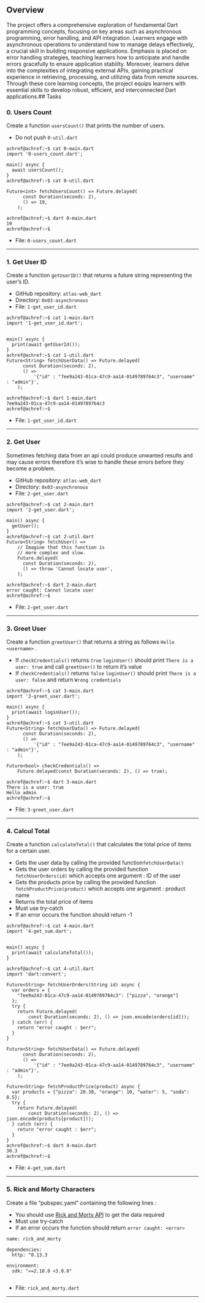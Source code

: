 ## Overview
The project offers a comprehensive exploration of fundamental Dart programming concepts, focusing on key areas such as asynchronous programming, error handling, and API integration. Learners engage with asynchronous operations to understand how to manage delays effectively, a crucial skill in building responsive applications. Emphasis is placed on error handling strategies, teaching learners how to anticipate and handle errors gracefully to ensure application stability. Moreover, learners delve into the complexities of integrating external APIs, gaining practical experience in retrieving, processing, and utilizing data from remote sources. Through these core learning concepts, the project equips learners with essential skills to develop robust, efficient, and interconnected Dart applications.## Tasks
###  0. Users Count

Create a function `usersCount()` that prints the number of users.

* Do not push `0-util.dart`


```
achref@achref:~$ cat 0-main.dart
import '0-users_count.dart';

main() async {
  await usersCount();
}
achref@achref:~$ cat 0-util.dart

Future<int> fetchUsersCount() => Future.delayed(
      const Duration(seconds: 2),
      () => 19,
    );

achref@achref:~$ dart 0-main.dart
19
achref@achref:~$

```
- File: `0-users_count.dart`
---
###  1. Get User ID

Create a function `getUserID()` that returns a future string representing the user’s ID.

* GitHub repository: `atlas-web_dart`
* Directory: `0x03-asynchronous`
* File: `1-get_user_id.dart`


```
achref@achref:~$ cat 1-main.dart
import '1-get_user_id.dart';


main() async {
  print(await getUserId());
}
achref@achref:~$ cat 1-util.dart
Future<String> fetchUserData() => Future.delayed(
      const Duration(seconds: 2),
      () =>
          '{"id" : "7ee9a243-01ca-47c9-aa14-0149789764c3", "username" : "admin"}',
    );

achref@achref:~$ dart 1-main.dart
7ee9a243-01ca-47c9-aa14-0149789764c3
achref@achref:~$

```
- File: `1-get_user_id.dart`
---
###  2. Get User

Sometimes fetching data from an api could produce unwanted results and may cause errors therefore it’s wise to handle these errors before they become a problem.

* GitHub repository: `atlas-web_dart`
* Directory: `0x03-asynchronous`
* File: `2-get_user.dart`


```
achref@achref:~$ cat 2-main.dart
import '2-get_user.dart';

main() async {
  getUser();
}
achref@achref:~$ cat 2-util.dart
Future<String> fetchUser() =>
    // Imagine that this function is
    // more complex and slow.
    Future.delayed(
      const Duration(seconds: 2),
      () => throw 'Cannot locate user',
    );

achref@achref:~$ dart 2-main.dart
error caught: Cannot locate user
achref@achref:~$

```
- File: `2-get_user.dart`
---
###  3. Greet User

Create a function `greetUser()` that returns a string as follows `Hello <username>` .

* If `checkCredentials()` returns `true` `loginUser()` should print `There is a user: true` and call `greetUser()` to return it’s value
* If `checkCredentials()` returns `false` `loginUser()` should print `There is a user: false` and return `Wrong credentials`


```
achref@achref:~$ cat 3-main.dart
import '3-greet_user.dart';

main() async {
  print(await loginUser());
}
achref@achref:~$ cat 3-util.dart
Future<String> fetchUserData() => Future.delayed(
      const Duration(seconds: 2),
      () =>
          '{"id" : "7ee9a243-01ca-47c9-aa14-0149789764c3", "username" : "admin"}',
    );

Future<bool> checkCredentials() =>
    Future.delayed(const Duration(seconds: 2), () => true);

achref@achref:~$ dart 3-main.dart
There is a user: true
Hello admin
achref@achref:~$

```
- File: `3-greet_user.dart`
---
###  4. Calcul Total

Create a function `calculateTotal()` that calculates the total price of items for a certain user.

* Gets the user data by calling the provided function`fetchUserData()`
* Gets the user orders by calling the provided function `fetchUserOrders(id)` which accepts one argument : ID of the user
* Gets the products price by calling the provided function `fetchProductPrice(product)` which accepts one argument : product name
* Returns the total price of items
* Must use try-catch
* If an error occurs the function should return -1


```
achref@achref:~$ cat 4-main.dart
import '4-get_sum.dart';


main() async {
  print(await calculateTotal());
}

achref@achref:~$ cat 4-util.dart
import 'dart:convert';

Future<String> fetchUserOrders(String id) async {
  var orders = {
    "7ee9a243-01ca-47c9-aa14-0149789764c3": ["pizza", "orange"]
  };
  try {
    return Future.delayed(
        const Duration(seconds: 2), () => json.encode(orders[id]));
  } catch (err) {
    return "error caught : $err";
  }
}

Future<String> fetchUserData() => Future.delayed(
      const Duration(seconds: 2),
      () =>
          '{"id" : "7ee9a243-01ca-47c9-aa14-0149789764c3", "username" : "admin"}',
    );

Future<String> fetchProductPrice(product) async {
  var products = {"pizza": 20.30, "orange": 10, "water": 5, "soda": 8.5};
  try {
    return Future.delayed(
        const Duration(seconds: 2), () => json.encode(products[product]));
  } catch (err) {
    return "error caught : $err";
  }
}
achref@achref:~$ dart 4-main.dart
30.3
achref@achref:~$

```
- File: `4-get_sum.dart`
---
###  5. Rick and Morty Characters

Create a file “pubspec.yaml” containing the following lines :

* You should use [Rick and Morty API](/rltoken/sw4eYN8hy3A4hwV3gOWpRg "Rick and Morty API") to get the data required
* Must use try-catch
* If an error occurs the function should return `error caught: <error>`


```
name: rick_and_morty

dependencies:
  http: ^0.13.3

environment:
  sdk: ">=2.10.0 <3.0.0"


```
- File: `rick_and_morty.dart`
---
